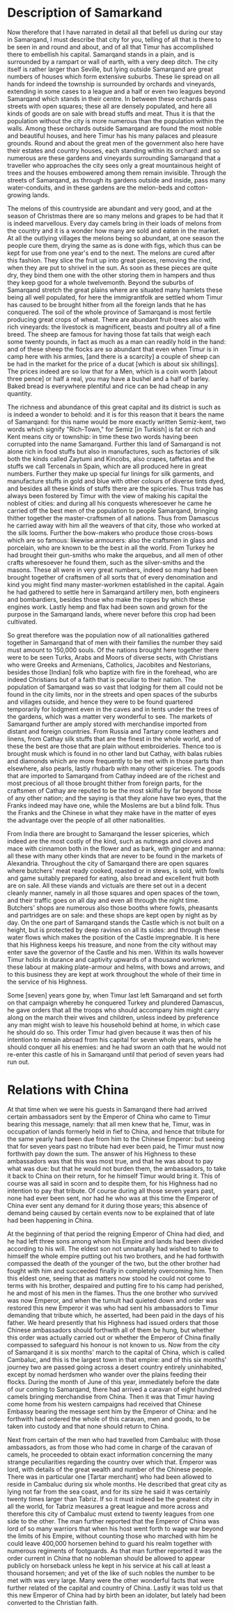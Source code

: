 # Description of Samarkand

Now therefore that I have narrated in detail all that befell us during our 
stay in Samarqand, I must describe that city for you, telling of all that is 
there to be seen in and round and about, and of all that Timur has 
accomplished there to embellish his capital. Samarqand stands in a plain, and 
is surrounded by a rampart or wall of earth, with a very deep ditch. The city 
itself is rather larger than Seville, but lying outside Samarqand are great 
numbers of houses which form extensive suburbs. These lie spread on all hands 
for indeed the township is surrounded by orchards and vineyards, extending in 
some cases to a league and a half or even two leagues beyond Samarqand which 
stands in their centre. In between these orchards pass streets with open 
squares; these all are densely populated, and here all kinds of goods are on 
sale with bread stuffs and meat. Thus it is that the population without the 
city is more numerous than the population within the walls. Among these 
orchards outside Samarqand are found the most noble and beautiful houses, and 
here Timur has his many palaces and pleasure grounds. Round and about the 
great men of the government also here have their estates and country houses, 
each standing within its orchard: and so numerous are these gardens and 
vineyards surrounding Samarqand that a traveller who approaches the city sees 
only a great mountainous height of trees and the houses embowered among them 
remain invisible. Through the streets of Samarqand, as through its gardens 
outside and inside, pass many water-conduits, and in these gardens are the 
melon-beds and cotton-growing lands.

The melons of this countryside are abundant and very good, and at the season 
of Christmas there are so many melons and grapes to be had that it is indeed 
marvellous. Every day camels bring in their loads of melons from the country 
and it is a wonder how many are sold and eaten in the market. At all the 
outlying villages the melons being so abundant, at one season the people cure 
them, drying the same as is done with figs, which thus can be kept for use 
from one year's end to the next. The melons are cured after this fashion. They 
slice the fruit up into great pieces, removing the rind, when they are put to 
shrivel in the sun. As soon as these pieces are quite dry, they bind them one 
with the other storing them in hampers and thus they keep good for a whole 
twelvemonth. Beyond the suburbs of Samarqand stretch the great plains where 
are situated many hamlets these being all well populated, for here the 
immigrantfolk are settled whom Timur has caused to be brought hither from all 
the foreign lands that he has conquered. The soil of the whole province of 
Samarqand is most fertile producing great crops of wheat. There are abundant 
fruit-trees also with rich vineyards: the livestock is magnificent, beasts and 
poultry all of a fine breed. The sheep are famous for having those fat tails 
that weigh each some twenty pounds, in fact as much as a man can readily hold 
in the hand: and of these sheep the flocks are so abundant that even when 
Timur is in camp here with his armies, [and there is a scarcity] a couple of 
sheep can be had in the market for the price of a ducat [which is about six 
shillings]. The prices indeed are so low that for a Men, which is a coin worth 
[about three pence] or half a real, you may have a bushel and a half of barley. 
Baked bread is everywhere plentiful and rice can be had cheap in any quantity.

The richness and abundance of this great capital and its district is such as 
is indeed a wonder to behold: and it is for this reason that it bears the 
name of Samarqand: for this name would be more exactly written Semiz-kent, two 
words which signify "Rich-Town," for Semiz [in Turkish] is fat or rich and 
Kent means city or township: in time these two words having been corrupted 
into the name Samarqand. Further this land of Samarqand is not alone rich in 
food stuffs but also in manufactures, such as factories of silk both the kinds 
called Zaytumi and Kincobs, also crapes, taffetas and the stuffs we call 
Tercenals in Spain, which are all produced here in great numbers. Further they 
make up special fur linings for silk garments, and manufacture stuffs in gold 
and blue with other colours of diverse tints dyed, and besides all these kinds 
of stuffs there are the spiceries. Thus trade has always been fostered by 
Timur with the view of making his capital the noblest of cities: and during 
all his conquests wheresoever he came he carried off the best men of the 
population to people Samarqand, bringing thither together the master-craftsmen 
of all nations. Thus from Damascus he carried away with him all the weavers of 
that city, those who worked at the silk looms. Further the bow-makers who 
produce those cross-bows which are so famous: likewise armourers: also the 
craftsmen in glass and porcelain, who are known to be the best in all the 
world. From Turkey he had brought their gun-smiths who make the arquebus, and 
all men of other crafts wheresoever he found them, such as the silver-smiths 
and the masons. These all were in very great numbers, indeed so many had been 
brought together of craftsmen of all sorts that of every denomination and kind 
you might find many master-workmen established in the capital. Again he had 
gathered to settle here in Samarqand artillery men, both engineers and 
bombardiers, besides those who make the ropes by which these engines work. 
Lastly hemp and flax had been sown and grown for the purpose in the Samarqand 
lands, where never before this crop had been cultivated.

So great therefore was the population now of all nationalities gathered 
together in Samarqand that of men with their families the number they said 
must amount to 150,000 souls. Of the nations brought here together there were 
to be seen Turks, Arabs and Moors of diverse sects, with Christians who were 
Greeks and Armenians, Catholics, Jacobites and Nestorians, besides those 
[Indian] folk who baptize with fire in the forehead, who are indeed Christians 
but of a faith that is peculiar to their nation. The population of Samarqand 
was so vast that lodging for them all could not be found in the city limits, 
nor in the streets and open spaces of the suburbs and villages outside, 
and hence they were to be found quartered temporarily for lodgment even in the 
caves and in tents under the trees of the gardens, which was a matter very 
wonderful to see. The markets of Samarqand further are amply stored with 
merchandise imported from distant and foreign countries. From Russia and 
Tartary come leathers and linens, from Cathay silk stuffs that are the finest 
in the whole world, and of these the best are those that are plain without 
embroideries. Thence too is brought musk which is found in no other land but 
Cathay, with balas rubies and diamonds which are more frequently to be met 
with in those parts than elsewhere, also pearls, lastly rhubarb with many 
other spiceries. The goods that are imported to Samarqand from Cathay indeed 
are of the richest and most precious of all those brought thither from foreign 
parts, for the craftsmen of Cathay are reputed to be the most skilful by far 
beyond those of any other nation; and the saying is that they alone have two 
eyes, that the Franks indeed may have one, while the Moslems are but a blind 
folk. Thus the Franks and the Chinese in what they make have in the matter of 
eyes the advantage over the people of all other nationalities.

From India there are brought to Samarqand the lesser spiceries, which indeed 
are the most costly of the kind, such as nutmegs and cloves and mace with 
cinnamon both in the flower and as bark, with ginger and manna: all these with 
many other kinds that are never to be found in the markets of Alexandria. 
Throughout the city of Samarqand there are open squares where butchers' meat 
ready cooked, roasted or in stews, is sold, with fowls and game suitably 
prepared for eating, also bread and excellent fruit both are on sale. All 
these viands and victuals are there set out in a decent cleanly manner, namely 
in all those squares and open spaces of the town, and their traffic goes on 
all day and even all through the night time. Butchers' shops are numerous 
also those booths where fowls, pheasants and partridges are on sale: and 
these shops are kept open by night as by day. On the one part of Samarqand 
stands the Castle which is not built on a height, but is protected by deep 
ravines on all its sides: and through these water flows which makes the 
position of the Castle impregnable. It is here that his Highness keeps his 
treasure, and none from the city without may enter save the governor of the 
Castle and his men. Within its walls however Timur holds in durance and 
captivity upwards of a thousand workmen; these labour at making plate-armour 
and helms, with bows and arrows, and to this business they are kept at work 
throughout the whole of their time in the service of his Highness.

Some [seven] years gone by, when Timur last left Samarqand and set forth on 
that campaign whereby he conquered Turkey and plundered Damascus, he gave 
orders that all the troops who should accompany him might carry along on the 
march their wives and children, unless indeed by preference any man might wish 
to leave his household behind at home, in which case he should do so. This 
order Timur had given because it was then of his intention to remain abroad 
from his capital for seven whole years, while he should conquer all his 
enemies: and he had sworn an oath that he would not re-enter this castle of 
his in Samarqand until that period of seven years had run out.

# Relations with China

At that time when we were his guests in Samarqand there had arrived certain 
ambassadors sent by the Emperor of China who came to Timur bearing this 
message, namely: that all men knew that he, Timur, was in occupation of lands 
formerly held in fief to China, and hence that tribute for the same yearly had 
been due from him to the Chinese Emperor: but seeing that for seven years past 
no tribute had ever been paid, he Timur must now forthwith pay down the sum. 
The answer of his Highness to these ambassadors was that this was most true, 
and that he was about to pay what was due: but that he would not burden them, 
the ambassadors, to take it back to China on their return, for he himself 
Timur would bring it. This of course was all said in scorn and to despite 
them, for his Highness had no intention to pay that tribute. Of course during 
all those seven years past, none had ever been sent, nor had he who was at 
this time the Emperor of China ever sent any demand for it during those years; 
this absence of demand being caused by certain events now to be explained that 
of late had been happening in China.

At the beginning of that period the reigning Emperor of China had died, and he 
had left three sons among whom his Empire and lands had been divided according 
to his will. The eldest son not unnaturally had wished to take to himself the 
whole empire putting out his two brothers, and he had forthwith compassed the 
death of the younger of the two, but the other brother had fought with him and 
succeeded finally in completely overcoming him. Then this eldest one, seeing 
that as matters now stood he could not come to terms with his brother, 
despaired and putting fire to his camp had perished, he and most of his men in 
the flames. Thus the one brother who survived was now Emperor, and when the 
tumult had quieted down and order was restored this new Emperor it was who had 
sent his ambassadors to Timur demanding that tribute which, he asserted, had 
been paid in the days of his father. We heard presently that his Highness had 
issued orders that those Chinese ambassadors should forthwith all of them be 
hung, but whether this order was actually carried out or whether the Emperor 
of China finally compassed to safeguard his honour is not known to us. Now 
from the city of Samarqand it is six months' march to the capital of China, 
which is called Cambaluc, and this is the largest town in that empire: and of 
this six months' journey two are passed going across a desert country entirely 
uninhabited, except by nomad herdsmen who wander over the plains feeding their 
flocks. During the month of June of this year, immediately before the date of 
our coming to Samarqand, there had arrived a caravan of eight hundred camels 
bringing merchandise from China. Then it was that Timur having come home from 
his western campaigns had received that Chinese Embassy bearing the message 
sent him by the Emperor of China: and he forthwith had ordered the whole of 
this caravan, men and goods, to be taken into custody and that none should 
return to China.

Next from certain of the men who had travelled from Cambaluc with those 
ambassadors, as from those who had come in charge of the caravan of camels, he 
proceeded to obtain exact information concerning the many strange 
peculiarities regarding the country over which that. Emperor was lord, with 
details of the great wealth and number of the Chinese people. There was in 
particular one [Tartar merchant] who had been allowed to reside in Cambaluc 
during six whole months. He described that great city as lying not far from 
the sea coast, and for its size he said it was certainly twenty times larger 
than Tabriz. If so it must indeed be the greatest city in all the world, for 
Tabriz measures a great league and more across and therefore this city of 
Cambaluc must extend to twenty leagues from one side to the other. The man 
further reported that the Emperor of China was lord of so many warriors that 
when his host went forth to wage war beyond the limits of his Empire, without 
counting those who marched with him he could leave 400,000 horsemen behind to 
guard his realm together with numerous regiments of footguards. As that man 
further reported it was the order current in China that no nobleman should be 
allowed to appear publicly on horseback unless he kept in his service at his 
call at least a thousand horsemen; and yet of the like of such nobles the 
number to be met with was very large. Many were the other wonderful facts that 
were further related of the capital and country of China. Lastly it was told 
us that this new Emperor of China had by birth been an idolater, but lately 
had been converted to the Christian faith.
